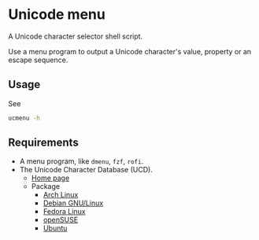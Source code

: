 # Unicode menu

A Unicode character selector shell script.

Use a menu program to output a Unicode character's value, property or an escape sequence.

## Usage

See

```sh
ucmenu -h
```

## Requirements

-   A menu program, like `dmenu`, `fzf`, `rofi`.
-   The Unicode Character Database (UCD).
    -   [Home page](https://www.unicode.org/ucd/)
    -   Package
        -   [Arch Linux](https://archlinux.org/packages/extra/any/unicode-character-database/)
        -   [Debian GNU/Linux](https://packages.debian.org/search?searchon=names&keywords=unicode-data)
        -   [Fedora Linux](https://packages.fedoraproject.org/pkgs/unicode-ucd/unicode-ucd/)
        -   [openSUSE](https://software.opensuse.org/package/unicode-ucd)
        -   [Ubuntu](https://packages.ubuntu.com/search?keywords=unicode-data&searchon=names&suite=all&section=all)
